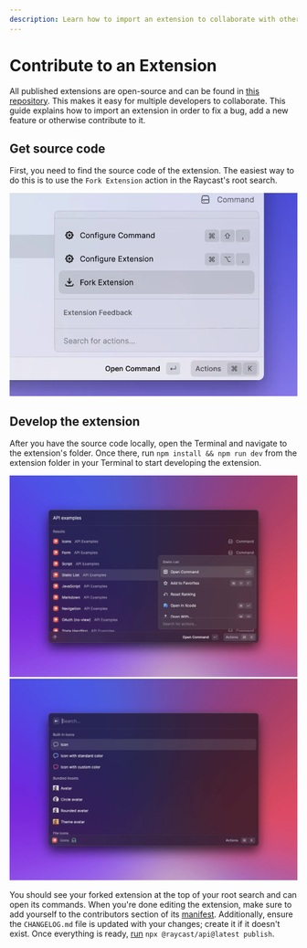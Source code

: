 ```yaml
---
description: Learn how to import an extension to collaborate with others.
---
```


# Contribute to an Extension

All published extensions are open-source and can be found in [this repository](https://github.com/raycast/extensions). This makes it easy for multiple developers to collaborate. This guide explains how to import an extension in order to fix a bug, add a new feature or otherwise contribute to it.

## Get source code

First, you need to find the source code of the extension. The easiest way to do this is to use the `Fork Extension` action in the Raycast's root search.

![Fork an extension](../.gitbook/assets/fork-extension.webp)

## Develop the extension

After you have the source code locally, open the Terminal and navigate to the extension's folder. Once there, run `npm install && npm run dev` from the extension folder in your Terminal to start developing the extension.

![Open imported extension](../.gitbook/assets/basics-open-command.webp) ![Icon list command](../.gitbook/assets/basics-icon-list.webp)

You should see your forked extension at the top of your root search and can open its commands. When you're done editing the extension, make sure to add yourself to the contributors section of its [manifest](../information/manifest.md#extension-properties). Additionally, ensure the `CHANGELOG.md` file is updated with your changes; create it if it doesn't exist. Once everything is ready, [run](./publish-an-extension.md) `npx @raycast/api@latest publish`.
